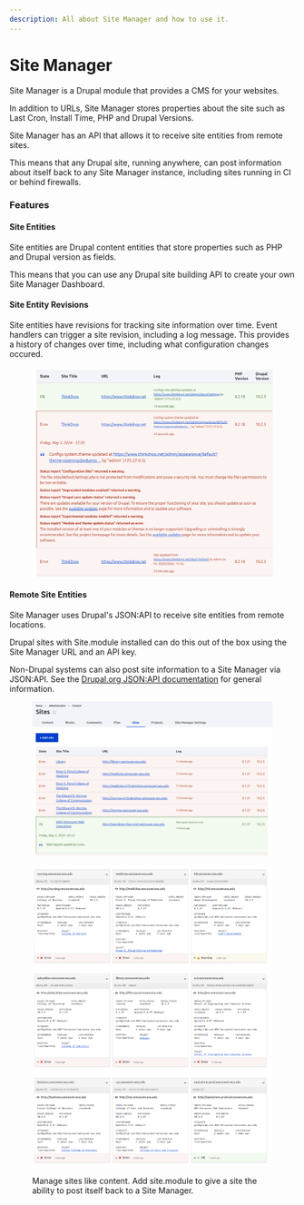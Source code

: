 ```yaml
---
description: All about Site Manager and how to use it.
---
```


# Site Manager

Site Manager is a Drupal module that provides a CMS for your websites.

In addition to URLs, Site Manager stores properties about the site such as Last Cron, Install Time, PHP and Drupal Versions.

Site Manager has an API that allows it to receive site entities from remote sites.

This means that any Drupal site, running anywhere, can post information about itself back to any Site Manager instance, including sites running in CI or behind firewalls.

### Features

#### Site Entities

Site entities are Drupal content entities that store properties such as PHP and Drupal version as fields.

This means that you can use any Drupal site building API to create your own Site Manager Dashboard.

#### Site Entity Revisions

Site entities have revisions for tracking site information over time. Event handlers can trigger a site revision, including a log message. This provides a history of changes over time, including what configuration changes occured.

<figure><img src="../.gitbook/assets/image (6).png" alt=""><figcaption></figcaption></figure>

#### Remote Site Entities

Site Manager uses Drupal's JSON:API to receive site entities from remote locations.

Drupal sites with Site.module installed can do this out of the box using the Site Manager URL and an API key.

Non-Drupal systems can also post site information to a Site Manager via JSON:API. See the [Drupal.org JSON:API documentation](https://www.drupal.org/docs/core-modules-and-themes/core-modules/jsonapi-module/creating-new-resources-post) for general information.

<figure><img src="../.gitbook/assets/image (4).png" alt=""><figcaption></figcaption></figure>

<figure><img src="../.gitbook/assets/image (3).png" alt=""><figcaption><p>Manage sites like content. Add site.module to give a site the ability to post itself back to a Site Manager.</p></figcaption></figure>

